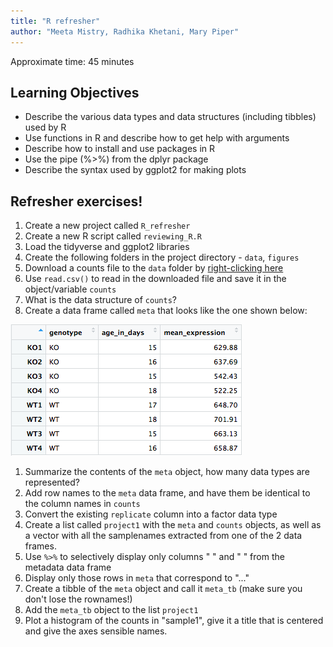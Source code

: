```yaml
---
title: "R refresher"
author: "Meeta Mistry, Radhika Khetani, Mary Piper"
---
```


Approximate time: 45 minutes

## Learning Objectives

* Describe the various data types and data structures (including tibbles) used by R
* Use functions in R and describe how to get help with arguments
* Describe how to install and use packages in R
* Use the pipe (%>%) from the dplyr package
* Describe the syntax used by ggplot2 for making plots

## Refresher exercises!

1. Create a new project called `R_refresher`
1. Create a new R script called `reviewing_R.R`
1. Load the tidyverse and ggplot2 libraries
1. Create the following folders in the project directory - `data`, `figures`
1. Download a counts file to the `data` folder by [right-clicking here](hhttps://www.dropbox.com/s/b7n7fs453pgsy20/raw_counts_mouseKO.csv?dl=0)
1. Use `read.csv()` to read in the downloaded file and save it in the object/variable `counts`
1. What is the data structure of `counts`?
1. Create a data frame called `meta` that looks like the one shown below:
<img src="../img/refresher_meta.png" >

1. Summarize the contents of the `meta` object, how many data types are represented?
1. Add row names to the `meta` data frame, and have them be identical to the column names in `counts`
1. Convert the existing `replicate` column into a factor data type
1. Create a list called `project1` with the `meta` and `counts` objects, as well as a vector with all the samplenames extracted from one of the 2 data frames.
1. Use `%>%` to selectively display only columns " " and " " from the metadata data frame
1. Display only those rows in `meta` that correspond to "..."
1. Create a tibble of the `meta` object and call it `meta_tb` (make sure you don't lose the rownames!)
1. Add the `meta_tb` object to the list `project1`
1. Plot a histogram of the counts in "sample1", give it a title that is centered and give the axes sensible names.


